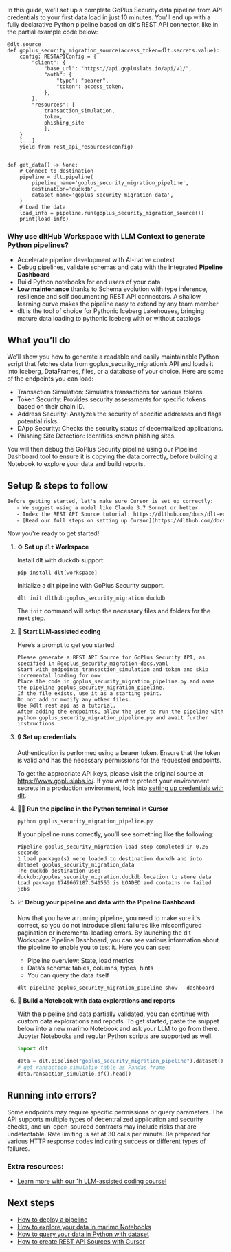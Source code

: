 In this guide, we'll set up a complete GoPlus Security data pipeline from API credentials to your first data load in just 10 minutes. You'll end up with a fully declarative Python pipeline based on dlt's REST API connector, like in the partial example code below:

```python-outcome
@dlt.source
def goplus_security_migration_source(access_token=dlt.secrets.value):
    config: RESTAPIConfig = {
        "client": {
            "base_url": "https://api.gopluslabs.io/api/v1/",
            "auth": {
                "type": "bearer",
                "token": access_token,
            },
        },
        "resources": [
            transaction_simulation,
            token,
            phishing_site
            ],
    }
    [...]
    yield from rest_api_resources(config)


def get_data() -> None:
    # Connect to destination
    pipeline = dlt.pipeline(
        pipeline_name='goplus_security_migration_pipeline',
        destination='duckdb',
        dataset_name='goplus_security_migration_data', 
    )
    # Load the data
    load_info = pipeline.run(goplus_security_migration_source())
    print(load_info) 
```

### Why use dltHub Workspace with LLM Context to generate Python pipelines?

- Accelerate pipeline development with AI-native context
- Debug pipelines, validate schemas and data with the integrated **Pipeline Dashboard**
- Build Python notebooks for end users of your data
- **Low maintenance** thanks to Schema evolution with type inference, resilience and self documenting REST API connectors. A shallow learning curve makes the pipeline easy to extend by any team member
- dlt is the tool of choice for Pythonic Iceberg Lakehouses, bringing mature data loading to pythonic Iceberg with or without catalogs

## What you’ll do

We’ll show you how to generate a readable and easily maintainable Python script that fetches data from goplus_security_migration’s API and loads it into Iceberg, DataFrames, files, or a database of your choice. Here are some of the endpoints you can load:

- Transaction Simulation: Simulates transactions for various tokens.
- Token Security: Provides security assessments for specific tokens based on their chain ID.
- Address Security: Analyzes the security of specific addresses and flags potential risks.
- DApp Security: Checks the security status of decentralized applications.
- Phishing Site Detection: Identifies known phishing sites.

You will then debug the GoPlus Security pipeline using our Pipeline Dashboard tool to ensure it is copying the data correctly, before building a Notebook to explore your data and build reports.

## Setup & steps to follow

```default
Before getting started, let's make sure Cursor is set up correctly:
   - We suggest using a model like Claude 3.7 Sonnet or better
   - Index the REST API Source tutorial: https://dlthub.com/docs/dlt-ecosystem/verified-sources/rest_api/ and add it to context as **@dlt rest api**
   - [Read our full steps on setting up Cursor](https://dlthub.com/docs/dlt-ecosystem/llm-tooling/cursor-restapi#23-configuring-cursor-with-documentation)
```

Now you're ready to get started!

1. ⚙️ **Set up `dlt` Workspace**
    
    Install dlt with duckdb support:
    ```shell
    pip install dlt[workspace]
    ```

    Initialize a dlt pipeline with GoPlus Security support.
    ```shell
    dlt init dlthub:goplus_security_migration duckdb
    ```

    The `init` command will setup the necessary files and folders for the next step.
    
2. 🤠 **Start LLM-assisted coding**
    
    Here’s a prompt to get you started:
    
    ```prompt
    Please generate a REST API Source for GoPlus Security API, as specified in @goplus_security_migration-docs.yaml 
    Start with endpoints transaction_simulation and token and skip incremental loading for now. 
    Place the code in goplus_security_migration_pipeline.py and name the pipeline goplus_security_migration_pipeline. 
    If the file exists, use it as a starting point. 
    Do not add or modify any other files. 
    Use @dlt rest api as a tutorial. 
    After adding the endpoints, allow the user to run the pipeline with python goplus_security_migration_pipeline.py and await further instructions.
    ```

    
3. 🔒 **Set up credentials** 
    
    Authentication is performed using a bearer token. Ensure that the token is valid and has the necessary permissions for the requested endpoints.
    
    To get the appropriate API keys, please visit the original source at https://www.gopluslabs.io/.
    If you want to protect your environment secrets in a production environment, look into [setting up credentials with dlt](https://dlthub.com/docs/walkthroughs/add_credentials).
    
4. 🏃‍♀️ **Run the pipeline in the Python terminal in Cursor**
    
    ```shell
    python goplus_security_migration_pipeline.py
    ```
    
    If your pipeline runs correctly, you’ll see something like the following:
    
    ```shell
    Pipeline goplus_security_migration load step completed in 0.26 seconds
    1 load package(s) were loaded to destination duckdb and into dataset goplus_security_migration_data
    The duckdb destination used duckdb:/goplus_security_migration.duckdb location to store data
    Load package 1749667187.541553 is LOADED and contains no failed jobs
    ```
    
5. 📈 **Debug your pipeline and data with the Pipeline Dashboard**

    Now that you have a running pipeline, you need to make sure it’s correct, so you do not introduce silent failures like misconfigured pagination or incremental loading errors. By launching the dlt Workspace Pipeline Dashboard, you can see various information about the pipeline to enable you to test it. Here you can see:
    - Pipeline overview: State, load metrics
    - Data’s schema: tables, columns, types, hints
    - You can query the data itself
    
    ```shell
    dlt pipeline goplus_security_migration_pipeline show --dashboard
    ```
    
6. 🐍 **Build a Notebook with data explorations and reports**

    With the pipeline and data partially validated, you can continue with custom data explorations and reports. To get started, paste the snippet below into a new marimo Notebook and ask your LLM to go from there. Jupyter Notebooks and regular Python scripts are supported as well.

    
    ```python
    import dlt

   data = dlt.pipeline("goplus_security_migration_pipeline").dataset()
   # get ransaction_simulatio table as Pandas frame
   data.ransaction_simulatio.df().head()
    ```

## Running into errors?

Some endpoints may require specific permissions or query parameters. The API supports multiple types of decentralized application and security checks, and un-open-sourced contracts may include risks that are undetectable. Rate limiting is set at 30 calls per minute. Be prepared for various HTTP response codes indicating success or different types of failures.

### Extra resources:

- [Learn more with our 1h LLM-assisted coding course!](https://www.youtube.com/watch?v=GGid70rnJuM)

## Next steps

- [How to deploy a pipeline](https://dlthub.com/docs/walkthroughs/deploy-a-pipeline)
- [How to explore your data in marimo Notebooks](https://dlthub.com/docs/general-usage/dataset-access/marimo)
- [How to query your data in Python with dataset](https://dlthub.com/docs/general-usage/dataset-access/dataset)
- [How to create REST API Sources with Cursor](https://dlthub.com/docs/dlt-ecosystem/llm-tooling/cursor-restapi)